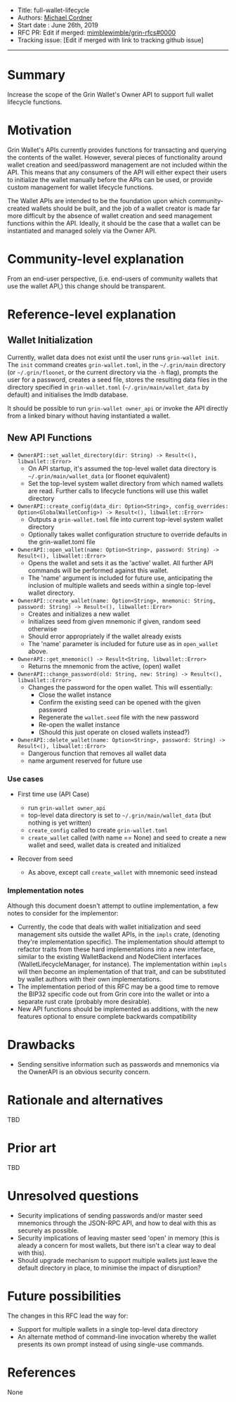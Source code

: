 - Title: full-wallet-lifecycle
- Authors: [Michael Cordner](mailto:yeastplume@protonmail.com)
- Start date : June 26th, 2019
- RFC PR: Edit if merged: [mimblewimble/grin-rfcs#0000](https://github.com/mimblewimble/grin-rfcs/pull/0000) 
- Tracking issue: [Edit if merged with link to tracking github issue]

---

# Summary
[summary]: #summary

Increase the scope of the Grin Wallet's Owner API to support full wallet lifecycle functions.

# Motivation
[motivation]: #motivation

Grin Wallet's APIs currently provides functions for transacting and querying the contents of the wallet. However, several pieces of functionality
around wallet creation and seed/password management are not included within the API. This means that any consumers of the API will either expect their users
to initialize the wallet manually before the APIs can be used, or provide custom management for wallet lifecycle functions.

The Wallet APIs are intended to be the foundation upon which community-created wallets should be built, and the job of a wallet creator is made far
more difficult by the absence of wallet creation and seed management functions within the API. Ideally, it should be the case that a wallet can
be instantiated and managed solely via the Owner API.

# Community-level explanation
[community-level-explanation]: #community-level-explanation

From an end-user perspective, (i.e. end-users of community wallets that use the wallet API,) this change should be transparent.

# Reference-level explanation
[reference-level-explanation]: #reference-level-explanation

## Wallet Initialization

Currently, wallet data does not exist until the user runs `grin-wallet init`. The `init` command creates `grin-wallet.toml`,
in the `~/.grin/main` directory (or `~/.grin/floonet`, or the current directory via the `-h` flag), prompts the user for a password,
creates a seed file, stores the resulting data files in the directory specified in `grin-wallet.toml` (`~/.grin/main/wallet_data` by default)
and initialises the lmdb database.

It should be possible to run `grin-wallet owner_api` or invoke the API directly from a linked binary without having instantiated a wallet.

## New API Functions

* `OwnerAPI::set_wallet_directory(dir: String) -> Result<(), libwallet::Error>`
    - On API startup, it's assumed the top-level wallet data directory is `~/.grin/main/wallet_data` (or floonet equivalent)
    - Set the top-level system wallet directory from which named wallets are read. Further calls to lifecycle functions will use this wallet directory
* `OwnerAPI::create_config(data_dir: Option<String>, config_overrides: Option<GlobalWalletConfig>) -> Result<(), libwallet::Error>`
    - Outputs a `grin-wallet.toml` file into current top-level system wallet directory
    - Optionally takes wallet configuration structure to override defaults in the grin-wallet.toml file
* `OwnerAPI::open_wallet(name: Option<String>, password: String) -> Result<(), libwallet::Error>`
    - Opens the wallet and sets it as the 'active' wallet. All further API commands will be performed against this wallet.
    - The 'name' argument is included for future use, anticipating the inclusion of multiple wallets and seeds within a single top-level wallet directory.
* `OwnerAPI::create_wallet(name: Option<String>, mnemonic: String, password: String) -> Result<(), libwallet::Error>`
    - Creates and initializes a new wallet
    - Initializes seed from given mnemonic if given, random seed otherwise
    - Should error appropriately if the wallet already exists
    - The 'name' parameter is included for future use as in `open_wallet` above.
* `OwnerAPI::get_mnemonic() -> Result<String, libwallet::Error>`
    - Returns the mnemonic from the active, (open) wallet
* `OwnerAPI::change_password(old: String, new: String) -> Result<(), libwallet::Error>`
    - Changes the password for the open wallet. This will essentially:
        - Close the wallet instance
        - Confirm the existing seed can be opened with the given password
        - Regenerate the `wallet.seed` file with the new password
        - Re-open the wallet instance
        - (Should this just operate on closed wallets instead?)
* `OwnerAPI::delete_wallet(name: Option<String>, password: String) -> Result<(), libwallet::Error>`
    - Dangerous function that removes all wallet data
    - name argument reserved for future use

### Use cases

* First time use (API Case)
   - run `grin-wallet owner_api`
   - top-level data directory is set to `~/.grin/main/wallet_data` (but nothing is yet written)
   - `create_config` called to create `grin-wallet.toml`
   - `create_wallet` called (with name == None) and seed to create a new wallet and seed, wallet data is created and initialized

* Recover from seed
   - As above, except call `create_wallet` with mnemonic seed instead

### Implementation notes

Although this document doesn't attempt to outline implementation, a few notes to consider for the implementor:

* Currently, the code that deals with wallet initialization and seed management sits outside the wallet APIs, in the `impls` crate, (denoting they're implementation specific). The implementation should attempt to refactor traits from these hard implementations into a new interface, similar to the existing WalletBackend and NodeClient interfaces (WalletLifecycleManager, for instance). The implementation within `impls` will then become an implementation of that trait, and can be substituted by wallet authors with their own implementations.
* The implementation period of this RFC may be a good time to remove the BIP32 specific code out from Grin core into the wallet or into a separate rust crate (probably more desirable).
* New API functions should be implemented as additions, with the new features optional to ensure complete backwards compatibility

# Drawbacks
[drawbacks]: #drawbacks

* Sending sensitive information such as passwords and mnemonics via the OwnerAPI is an obvious security concern.

# Rationale and alternatives
[rationale-and-alternatives]: #rationale-and-alternatives

TBD

# Prior art
[prior-art]: #prior-art

TBD

# Unresolved questions
[unresolved-questions]: #unresolved-questions

* Security implications of sending passwords and/or master seed mnemonics through the JSON-RPC API, and how to deal with this as securely as possible.
* Security implications of leaving master seed 'open' in memory (this is aleady a concern for most wallets, but there isn't a clear way to deal with this).
* Should upgrade mechanism to support multiple wallets just leave the default directory in place, to minimise the impact of disruption?

# Future possibilities
[future-possibilities]: #future-possibilities

The changes in this RFC lead the way for:

* Support for multiple wallets in a single top-level data directory
* An alternate method of command-line invocation whereby the wallet presents its own prompt instead of using single-use commands.

# References
[references]: #references

None


